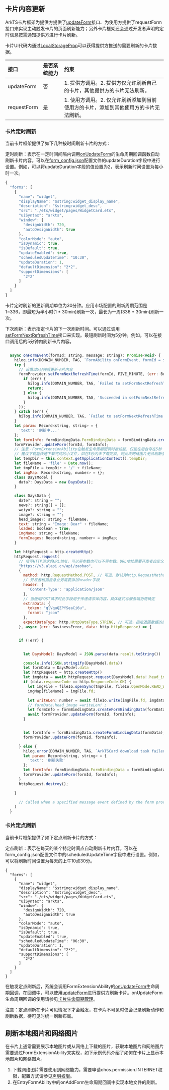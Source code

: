 ## 卡片内容更新

ArkTS卡片框架为提供方提供了[updateForm](https://developer.huawei.com/consumer/cn/doc/harmonyos-references/js-apis-app-form-formprovider#updateform)接口、为使用方提供了requestForm接口来实现主动触发卡片的页面刷新能力；另外卡片框架还会通过开发者声明的定时信息按需通知提供方进行卡片刷新。

卡片UI代码内通过[LocalStorageProp](https://developer.huawei.com/consumer/cn/doc/harmonyos-guides/arkts-localstorage#localstorageprop)可以获得提供方推送的需要刷新的卡片数据。

| 接口        | 是否系统能力 | 约束                                                         |
| :---------- | :----------- | :----------------------------------------------------------- |
| updateForm  | 否           | 1. 提供方调用。2. 提供方仅允许刷新自己的卡片，其他提供方的卡片无法刷新。 |
| requestForm | 是           | 1. 使用方调用。2. 仅允许刷新添加到当前使用方的卡片，添加到其他使用方的卡片无法刷新。 |

### 卡片定时刷新

当前卡片框架提供了如下几种按时间刷新卡片的方式：

定时刷新：表示在一定时间间隔内调用[onUpdateForm](https://developer.huawei.com/consumer/cn/doc/harmonyos-references/js-apis-app-form-formextensionability#onupdateform)的生命周期回调函数自动刷新卡片内容。可以在[form_config.json](https://developer.huawei.com/consumer/cn/doc/harmonyos-guides/arkts-ui-widget-configuration)配置文件的updateDuration字段中进行设置。例如，可以将updateDuration字段的值设置为2，表示刷新时间设置为每小时一次。

```js
{
  "forms": [
    {
      "name": "widget",
      "displayName": "$string:widget_display_name",
      "description": "$string:widget_desc",
      "src": "./ets/widget/pages/WidgetCard.ets",
      "uiSyntax": "arkts",
      "window": {
        "designWidth": 720,
        "autoDesignWidth": true
      },
      "colorMode": "auto",
      "isDynamic": true,
      "isDefault": true,
      "updateEnabled": true,
      "scheduledUpdateTime": "10:30",
      "updateDuration": 1,
      "defaultDimension": "2*2",
      "supportDimensions": [
        "2*2"
      ]
    }
  ]
}
```

卡片定时刷新的更新周期单位为30分钟。应用市场配置的刷新周期范围是1~336，即最短为半小时(1 * 30min)刷新一次，最长为一周(336 * 30min)刷新一次。



下次刷新：表示指定卡片的下一次刷新时间。可以通过调用[setFormNextRefreshTime](https://developer.huawei.com/consumer/cn/doc/harmonyos-references/js-apis-app-form-formprovider#setformnextrefreshtime)接口来实现。最短刷新时间为5分钟。例如，可以在接口调用后的5分钟内刷新卡片内容。

```js

  async onFormEvent(formId: string, message: string): Promise<void> {
    hilog.info(DOMAIN_NUMBER, TAG, `FormAbility onFormEvent, formId = ${formId}, message: ${JSON.stringify(message)}`);
    try {
      // 设置过5分钟后更新卡片内容
      formProvider.setFormNextRefreshTime(formId, FIVE_MINUTE, (err: BusinessError) => {
        if (err) {
          hilog.info(DOMAIN_NUMBER, TAG, `Failed to setFormNextRefreshTime. Code: ${err.code}, message: ${err.message}`);
          return;
        } else {
          hilog.info(DOMAIN_NUMBER, TAG, 'Succeeded in setFormNextRefreshTiming.');
        }
      });
    } catch (err) {
      hilog.info(DOMAIN_NUMBER, TAG, `Failed to setFormNextRefreshTime. Code: ${(err as BusinessError).code}, message: ${(err as BusinessError).message}`);
    }
    let param: Record<string, string> = {
      'text': '刷新中...'
    };
    let formInfo: formBindingData.FormBindingData = formBindingData.createFormBindingData(param);
    formProvider.updateForm(formId, formInfo);
    // 注意：FormExtensionAbility在触发生命周期回调时被拉起，仅能在后台存在5秒
    // 建议下载能快速下载完成的小文件，如在5秒内未下载完成，则此次网络图片无法刷新至卡片页面上
    let tempDir = this.context.getApplicationContext().tempDir;
    let fileName = 'file' + Date.now();
    let tmpFile = tempDir + '/' + fileName;
    let imgMap: Record<string, number> = {};
    class DaysModel {
      data?: DaysData = new DaysData();
    }

    class DaysData {
      date?: string = "";
      news?: string[] = [];
      weiyu?: string = "";
      image?: string = "";
      head_image?: string = fileName;
      text: string = "Image: Bear" + fileName;
      loaded: boolean = true;
      imgName: string = fileName;
      formImages: Record<string, number> = imgMap;
    }

    let httpRequest = http.createHttp()
    httpRequest.request(
      // 填写HTTP请求的URL地址，可以带参数也可以不带参数。URL地址需要开发者自定义。请求的参数可以在extraData中指定
      "https://v3.alapi.cn/api/zaobao",
      {
        method: http.RequestMethod.POST, // 可选，默认为http.RequestMethod.GET
        // 开发者根据自身业务需要添加header字段
        header: {
          'Content-Type': 'application/json'
        },
        // 当使用POST请求时此字段用于传递请求体内容，具体格式与服务端协商确定
        extraData: {
          token: "qlVquQZPYSeaCi6u",
          foramt: "json"
        },
        expectDataType: http.HttpDataType.STRING, // 可选，指定返回数据的类型
      }, async (err: BusinessError, data: http.HttpResponse) => {


      if (!err) {


        let DaysModel: DaysModel = JSON.parse(data.result.toString())

        console.info(JSON.stringify(DaysModel.data))
        let formData = DaysModel.data
        let httpRequest = http.createHttp()
        let imgdata = await httpRequest.request(DaysModel.data!.head_image!);
        if (data.responseCode == http.ResponseCode.OK) {
          let imgFile = fileIo.openSync(tmpFile, fileIo.OpenMode.READ_WRITE | fileIo.OpenMode.CREATE);
          imgMap[fileName] = imgFile.fd;

          let writeLen: number = await fileIo.write(imgFile.fd, imgdata.result as ArrayBuffer);
          // formData.head_image =writeLen! ;
          let formInfo = formBindingData.createFormBindingData(formData);
          await formProvider.updateForm(formId, formInfo);
        }


        let formInfo = formBindingData.createFormBindingData(formData);
        formProvider.updateForm(formId, formInfo);

      } else {
        hilog.error(DOMAIN_NUMBER, TAG, `ArkTSCard download task failed`);
        let param: Record<string, string> = {
          'text': '刷新失败'
        };
        let formInfo: formBindingData.FormBindingData = formBindingData.createFormBindingData(param);
        formProvider.updateForm(formId, formInfo);
      }
      httpRequest.destroy();

    }

      // Called when a specified message event defined by the form provider is triggered.
    )
  }
```

### 卡片定点刷新

当前卡片框架提供了如下定点刷新卡片的方式：

定点刷新：表示在每天的某个特定时间点自动刷新卡片内容。可以在form_config.json配置文件中的scheduledUpdateTime字段中进行设置。例如，可以将刷新时间设置为每天的上午10点30分。

```
{
  "forms": [
    {
      "name": "widget",
      "displayName": "$string:widget_display_name",
      "description": "$string:widget_desc",
      "src": "./ets/widget/pages/WidgetCard.ets",
      "uiSyntax": "arkts",
      "window": {
        "designWidth": 720,
        "autoDesignWidth": true
      },
      "colorMode": "auto",
      "isDynamic": true,
      "isDefault": true,
      "updateEnabled": true,
      "scheduledUpdateTime": "06:30",
      "updateDuration": 1,
      "defaultDimension": "2*2",
      "supportDimensions": [
        "2*2"
      ]
    }
  ]
}
```

在触发定点刷新后，系统会调用FormExtensionAbility的[onUpdateForm](https://developer.huawei.com/consumer/cn/doc/harmonyos-references/js-apis-app-form-formextensionability#onupdateform)生命周期回调，在回调中，可以使用[updateForm](https://developer.huawei.com/consumer/cn/doc/harmonyos-references/js-apis-app-form-formprovider#updateform)进行提供方刷新卡片。onUpdateForm生命周期回调的使用请参见[卡片生命周期管理](https://developer.huawei.com/consumer/cn/doc/harmonyos-guides/arkts-ui-widget-lifecycle)。

注意：定点刷新在卡片可见情况下才会触发，在卡片不可见时仅会记录刷新动作和刷新数据，待可见时统一刷新布局。

## 刷新本地图片和网络图片

在卡片上通常需要展示本地图片或从网络上下载的图片，获取本地图片和网络图片需要通过FormExtensionAbility来实现，如下示例代码介绍了如何在卡片上显示本地图片和网络图片。

1. 下载网络图片需要使用到网络能力，需要申请ohos.permission.INTERNET权限，配置方式请参见[声明权限](https://developer.huawei.com/consumer/cn/doc/harmonyos-guides/declare-permissions)。
2. 在EntryFormAbility中的onAddForm生命周期回调中实现本地文件的刷新。